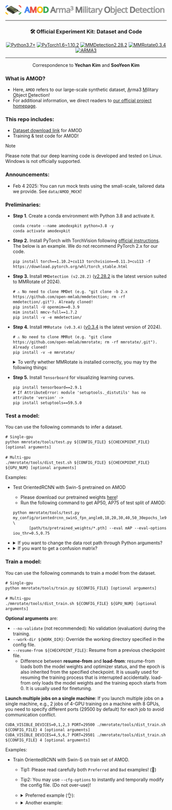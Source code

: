 <div align="center">
    <img alt="AMOD: Arma3 Military Object Detection" src="./mmrotate/Logo.svg" />
</div>

<hr>

<h3 align="center">
 🛠️ Official Experiment Kit: Dataset and Code
</h3>

<p align="center">
  <a href="#"><img alt="Python3.7+" src="https://img.shields.io/badge/Python-3.7+-blue?logo=python&logoColor=white"></a>
  <a href="#"><img alt="PyTorch1.6~1.10.2" src="https://img.shields.io/badge/PyTorch-≥1.6, ≤1.10-orange?logo=pytorch&logoColor=white"></a>
  <a href="#"><img alt="MMDetection2.28.2" src="https://img.shields.io/badge/MMDetection-2.28.2-red?logo=mmlab&logoColor=white"></a>
  <a href="#"><img alt="MMRotate0.3.4" src="https://img.shields.io/badge/MMRotate-0.3.4-hotpink?logo=mmlab&logoColor=white"></a>
  <a href="#"><img alt="ARMA3" src="https://img.shields.io/badge/Game-ARMA3-green?logo=steam"></a>
</p>

<hr>

<p align="center">
  Correspondence to 
  <b>Yechan Kim</b> and
  <b>SooYeon Kim</b>
</p>

### What is AMOD?
* Here, `AMOD` refers to our large-scale synthetic dataset, <u>A</u>rma3 <u>M</u>ilitary <u>O</u>bject <u>D</u>etection!
* For additional information, we direct readers to [our official project homepage](https://sites.google.com/view/yechankim/amod).

### This repo includes:
* [Dataset download link](https://sites.google.com/view/yechankim/amod) for AMOD
* Training & test code for AMOD!
> [!NOTE]
> Please note that our deep learning code is developed and tested on Linux. Windows is not officially supported.

### Announcements:
* Feb 4 2025: You can run mock tests using the small-scale, tailored data we provide. See `data/AMOD_MOCK`!


### Preliminaries:


* **Step 1**. Create a conda environment with Python 3.8 and activate it.
    ~~~shell
    conda create --name amodexpkit python=3.8 -y
    conda activate amodexpkit
    ~~~

* **Step 2.** Install PyTorch with TorchVision following [official instructions](https://pytorch.org/get-started/locally/). The below is an example. We do not recommend PyTorch 2.x for our code.
    ~~~shell
    pip install torch==1.10.2+cu113 torchvision==0.11.3+cu113 -f https://download.pytorch.org/whl/torch_stable.html  
    ~~~

* **Step 3.** Install `MMDetection (v2.28.2)` ([v2.28.2](https://mmdetection.readthedocs.io/en/v2.28.2/) is the latest version suited to MMRotate of 2024).
    ~~~shell
    # ⚠️ No need to clone MMDet (e.g. "git clone -b 2.x https://github.com/open-mmlab/mmdetection; rm -rf mmdetection/.git"). Already cloned! 
    pip install -U openmim==0.3.9
    mim install mmcv-full==1.7.2
    pip install -v -e mmdetection/
    ~~~

* **Step 4.** Install `MMRotate (v0.3.4)` ([v0.3.4](https://mmrotate.readthedocs.io/en/v0.3.4/) is the latest version of 2024). 
    ~~~shell
    # ⚠️ No need to clone MMRot (e.g. "git clone https://github.com/open-mmlab/mmrotate; rm -rf mmrotate/.git"). Already cloned!
    pip install -v -e mmrotate/
    ~~~

    <details>
      <summary> To verify whether MMRotate is installed correctly, you may try the following things: </summary>
    
    * Download config and checkpoint files.
        ~~~shell
        mim download mmrotate --config oriented_rcnn_r50_fpn_1x_dota_le90 --dest .
        ~~~
    * Verify the inference demo.
        ~~~shell
        python mmrotate/demo/image_demo.py \
        mmrotate/demo/demo.jpg oriented_rcnn_r50_fpn_1x_dota_le90.py \
        oriented_rcnn_r50_fpn_1x_dota_le90-6d2b2ce0.pth --out-file result.jpg
        ~~~
    * If **result.jpg** is generated correctly, it means that the environment is set up properly.
    </details>

* **Step 5.** Install `Tensorboard` for visualizing learning curves.
    ~~~shell
    pip install tensorboard==2.9.1
    # If AttributeError: module 'setuptools._distutils' has no attribute 'version' ->
    pip install setuptools==59.5.0
    ~~~
 

### Test a model:
You can use the following commands to infer a dataset.
~~~shell
# Single-gpu
python mmrotate/tools/test.py ${CONFIG_FILE} ${CHECKPOINT_FILE} [optional arguments]

# Multi-gpu
./mmrotate/tools/dist_test.sh ${CONFIG_FILE} ${CHECKPOINT_FILE} ${GPU_NUM} [optional arguments]
~~~

Examples:

* Test OrientedRCNN with Swin-S pretrained on AMOD
  * Please download our pretrained weights [here](#)!
  * Run the following command to get AP50, AP75 of test split of AMOD:
  ~~~shell
  python mmrotate/tools/test.py my_config/orientedrcnn_swinS_fpn_angle0,10,20,30,40,50_30epochs_le90_amod.py \
         [path/to/pretrained_weights/*.pth] --eval mAP --eval-options iou_thr=0.5,0.75
  ~~~

* <details>
    <summary>If you want to change the data root path through Python arguments?</summary>
  
  ~~~shell
  DATA_ROOT="data/AMOD_MOCK/"
  python mmrotate/tools/test.py my_config/orientedrcnn_swinS_fpn_angle0,10,20,30,40,50_30epochs_le90_amod.py \
           [path/to/pretrained_weights/*.pth] --cfg-options data.test.data_root="$DATA_ROOT" --eval mAP \
           --eval-options iou_thr=0.5,0.75
  ~~~ 

    </details>

* <details>
  <summary>If you want to get a confusion matrix?</summary>

    * You have to save the prediction results as a `.pkl` file using `--out` in `test.py`. 
    ~~~shell
    DATA_ROOT="data/AMOD_MOCK/"
    python mmrotate/tools/test.py my_config/orientedrcnn_swinS_fpn_angle0,10,20,30,40,50_30epochs_le90_amod.py \
               [path/to/pretrained_weights/*.pth] --cfg-options data.test.data_root="$DATA_ROOT" --eval mAP \
               --eval-options iou_thr=0.5 --out "./test.pkl" 
    ~~~    
    
    * Then, run the following code:
    ~~~shell
    DATA_ROOT="data/AMOD_MOCK/"
    mkdir ./confusion_matrix_results
    python mmrotate/tools/analysis_tools/confusion_matrix.py \
             my_config/orientedrcnn_swinS_fpn_angle0,10,20,30,40,50_30epochs_le90_amod.py \
             ./test.pkl \
             ./confusion_matrix_results --color-theme 'viridis' --show \
             --tp-iou-thr 0.5 \
             --cfg-options data.test.data_root="$DATA_ROOT" 
     ~~~ 

  </details>
  
  
### Train a model:
You can use the following commands to train a model from the dataset.
~~~shell
# Single-gpu
python mmrotate/tools/train.py ${CONFIG_FILE} [optional arguments]

# Multi-gpu
./mmrotate/tools/dist_train.sh ${CONFIG_FILE} ${GPU_NUM} [optional arguments]
~~~

**Optional arguments** are:
* `--no-validate` (not recommended): No validation (evaluation) during the training.
* `--work-dir ${WORK_DIR}`: Override the working directory specified in the config file.
* `--resume-from ${CHECKPOINT_FILE}`: Resume from a previous checkpoint file.
  * Difference between **resume-from** and **load-from**: resume-from loads both the model weights and optimizer status, and the epoch is also inherited from the specified checkpoint. It is usually used for resuming the training process that is interrupted accidentally. load-from only loads the model weights and the training epoch starts from 0. It is usually used for finetuning.

**Launch multiple jobs on a single machine**: If you launch multiple jobs on a single machine, e.g., 2 jobs of 4-GPU training on a machine with 8 GPUs, you need to specify different ports (29500 by default) for each job to avoid communication conflict.
~~~shell
CUDA_VISIBLE_DEVICES=0,1,2,3 PORT=29500 ./mmrotate/tools/dist_train.sh ${CONFIG_FILE} 4 [optional arguments]
CUDA_VISIBLE_DEVICES=4,5,6,7 PORT=29501 ./mmrotate/tools/dist_train.sh ${CONFIG_FILE} 4 [optional arguments]
~~~

Examples:

* Train OrientedRCNN with Swin-S on train set of AMOD. 
  * Tip1: Please read carefully both `Preferred` and `Bad` examples! (🚨)
  * Tip2: You may use `--cfg-options` to instantly and temporally modify the config file. (Do not over-use)!
  * <details>
    <summary> Preferred example (👌): </summary>

    * If you want to train three models with look angles [0,10], [10,20], [50] respectively, on AMOD for 1 epoch with batch size 1? 
    * **Solution**:
      * 1. Copy the file `orientedrcnn_swinS_fpn_angle0,10,20,30,40,50_30epochs_le90_amod.py` located in the my_config directory three times.
      * 2. Rename each file as follows:
        * `orientedrcnn_swinS_fpn_angle0,10_1epoch_le90_amod.py`
        * `orientedrcnn_swinS_fpn_angle10,20_1epoch_le90_amod.py`
        * `orientedrcnn_swinS_fpn_angle50_1epoch_le90_amod.py`
      * 3. Properly modify variables `angles` (line 3) and `runner.max_epochs` (line 19) in each file.
      * 4. Finally, run the below shell code:
    
    ~~~shell
    DATA_ROOT="/media/yechani9/T7\Shield/AMOD_V1_FINAL_OPTICAL/" # AMOD DATA ROOT PATH!!!
    
    python mmrotate/tools/train.py my_config/orientedrcnn_swinS_fpn_angle0,10_1epoch_le90_amod.py \
     --cfg-options data.train.data_root="$DATA_ROOT" data.val.data_root="$DATA_ROOT" \
                   data.samples_per_gpu=1
    python mmrotate/tools/train.py my_config/orientedrcnn_swinS_fpn_angle10,20_1epoch_le90_amod.py \
     --cfg-options data.train.data_root="$DATA_ROOT" data.val.data_root="$DATA_ROOT" \
                   data.samples_per_gpu=1
    python mmrotate/tools/train.py my_config/orientedrcnn_swinS_fpn_angle50_1epoch_le90_amod.py \
     --cfg-options data.train.data_root="$DATA_ROOT" data.val.data_root="$DATA_ROOT" \
                   data.samples_per_gpu=1
    ~~~
    
    * Tip: You can remove `DATA_ROOT` and `--cfg-options ...` in the above shell code if you also properly modify variables `data_root` (in line 4) and `data.samples_per_gpu` (in line 79) in each config file.

  </details>

  * <details>
    <summary> Another example: </summary>

    * If you want to train three models with look angles [0,10], [10,20], [50] respectively, on AMOD for 1 epoch? The below is a bad example!
  
    ~~~shell
    DATA_ROOT="/media/yechani9/T7\Shield/AMOD_V1_FINAL_OPTICAL/"

    ANGLES="0,10"
    python mmrotate/tools/train.py my_config/orientedrcnn_swinS_fpn_angle0,10,20,30,40,50_30epochs_le90_amod.py \
     --cfg-options data.train.data_root="$DATA_ROOT" data.val.data_root="$DATA_ROOT" \
                   data.train.angles="$ANGLES" data.val.angles="$ANGLES" \
                   runner.max_epochs=1 data.samples_per_gpu=1
    # ... almost same shell code be here for look angles [10,20] 
    # ... almost same shell code be here for look angle [50] 
    ~~~

    * Reason: Using `--cfg-options` dynamically with the same config file **_while keeping the same working directory_** can lead to serious issues, such as experiment results being overwritten and difficulties in tracking which modifications were applied to each experiment. This becomes especially problematic when modifying crucial parameters like `ANGLES`, as it makes it nearly impossible to trace back the exact configurations that led to specific results.

    * **Solution**: You have to separate `--work-dir` (working directories) per each experiment.
    
    ~~~shell
    DATA_ROOT="/media/yechani9/T7\Shield/AMOD_V1_FINAL_OPTICAL/"

    ANGLES="0,10"
    python mmrotate/tools/train.py my_config/orientedrcnn_swinS_fpn_angle0,10,20,30,40,50_30epochs_le90_amod.py \
     --cfg-options data.train.data_root="$DATA_ROOT" data.val.data_root="$DATA_ROOT" \
                   data.train.angles="$ANGLES" data.val.angles="$ANGLES" \
                   runner.max_epochs=1 data.samples_per_gpu=1
                   --work-dir work_dirs/orientedrcnn_swinS_fpn$ANGLES
    # ... almost same shell code be here for look angles [10,20] 
    # ... almost same shell code be here for look angle [50] 
    ~~~
  
    or use more advanced shell script (with `for` iteration) like:
    ~~~shell
    DATA_ROOT="/media/yechani9/T7\Shield/AMOD_V1_FINAL_OPTICAL/"
    for ANGLES in 0,10 10,20 50; do
        python mmrotate/tools/train.py my_config/orientedrcnn_swinS_fpn_angle0,10,20,30,40,50_30epochs_le90_amod.py \
         --cfg-options data.train.data_root="$DATA_ROOT" data.val.data_root="$DATA_ROOT" \
                       data.train.angles="$ANGLES" data.val.angles="$ANGLES" \
                       runner.max_epochs=1 data.samples_per_gpu=1
                       --work-dir work_dirs/orientedrcnn_swinS_fpn$ANGLES
    done
    ~~~
    
    Still, we recommend following the previous **good example**!
  </details>

  
